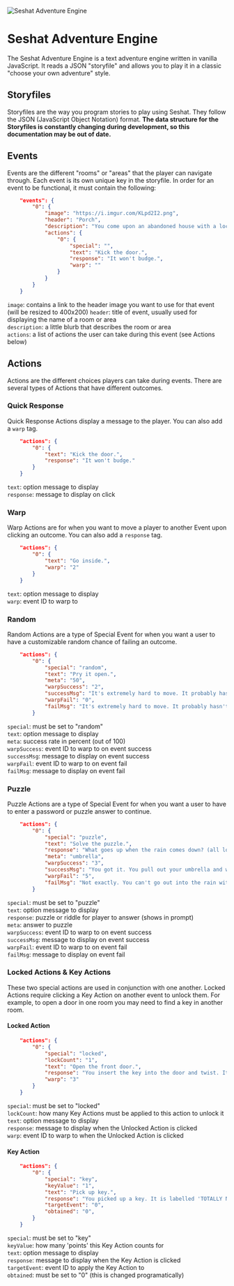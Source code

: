 ![Seshat Adventure Engine](https://i.imgur.com/KLpd2I2.png)

# Seshat Adventure Engine
The Seshat Adventure Engine is a text adventure engine written in vanilla JavaScript. It reads a JSON "storyfile" and allows you to play it in a classic "choose your own adventure" style.

## Storyfiles
Storyfiles are the way you program stories to play using Seshat. They follow the JSON (JavaScript Object Notation) format. **The data structure for the Storyfiles is constantly changing during development, so this documentation may be out of date.**

## Events
Events are the different "rooms" or "areas" that the player can navigate through. Each event is its own unique key in the storyfile. In order for an event to be functional, it must contain the following:
```JSON
    "events": {
        "0": {
            "image": "https://i.imgur.com/KLpd2I2.png",
            "header": "Porch",
            "description": "You come upon an abandoned house with a locked front door.",
            "actions": {
                "0": {
                    "special": "",     
                    "text": "Kick the door.",
                    "response": "It won't budge.",
                    "warp": ""
                }
            }
        }
    }
```
```image```: contains a link to the header image you want to use for that event (will be resized to 400x200)
```header```: title of event, usually used for displaying the name of a room or area  
```description```: a little blurb that describes the room or area  
```actions```: a list of actions the user can take during this event (see Actions below)  

## Actions
Actions are the different choices players can take during events. There are several types of Actions that have different outcomes.

### Quick Response
Quick Response Actions display a message to the player. You can also add a ```warp``` tag.
```JSON
    "actions": {
        "0": {
            "text": "Kick the door.",
            "response": "It won't budge."
        }
    }
```
```text```: option message to display\
```response```: message to display on click

### Warp
Warp Actions are for when you want to move a player to another Event upon clicking an outcome. You can also add a ```response``` tag.
```JSON
    "actions": {
        "0": {     
            "text": "Go inside.",
            "warp": "2"
        }
    }
```
```text```: option message to display\
```warp```: event ID to warp to

### Random
Random Actions are a type of Special Event for when you want a user to have a customizable random chance of failing an outcome.
```JSON
    "actions": {
        "0": {
            "special": "random",
            "text": "Pry it open.",
            "meta": "50",
            "warpSuccess": "2",
            "successMsg": "It's extremely hard to move. It probably hasn't been opened in years. With a great burst of effort, you slide the window open.",
            "warpFail": "0",
            "failMsg": "It's extremely hard to move. It probably hasn't been opened in years. Unfortunately it appears the wood has rotted to the point that this window won't be opening any time soon."
        }
```
```special```: must be set to "random"\
```text```: option message to display\
```meta```: success rate in percent (out of 100)\
```warpSuccess```: event ID to warp to on event success\
```successMsg```: message to display on event success\
```warpFail```: event ID to warp to on event fail\
```failMsg```: message to display on event fail

### Puzzle
Puzzle Actions are a type of Special Event for when you want a user to have to enter a password or puzzle answer to continue.
```JSON
    "actions": {
        "0": {
            "special": "puzzle",                      
            "text": "Solve the puzzle.",
            "response": "What goes up when the rain comes down? (all lowercase, one word).",
            "meta": "umbrella",
            "warpSuccess": "3",
            "successMsg": "You got it. You pull out your umbrella and walk out into the rain.",
            "warpFail": "5",
            "failMsg": "Not exactly. You can't go out into the rain without one of these."
        }
```
```special```: must be set to "puzzle"\
```text```: option message to display\
```response```: puzzle or riddle for player to answer (shows in prompt)\
```meta```: answer to puzzle\
```warpSuccess```: event ID to warp to on event success\
```successMsg```: message to display on event success\
```warpFail```: event ID to warp to on event fail\
```failMsg```: message to display on event fail

### Locked Actions & Key Actions
These two special actions are used in conjunction with one another. Locked Actions require clicking a Key Action on another event to unlock them. For example, to open a door in one room you may need to find a key in another room.

#### Locked Action
```JSON
    "actions": {
        "0": {
            "special": "locked",
            "lockCount": "1",
            "text": "Open the front door.",
            "response": "You insert the key into the door and twist. It pops open.",
            "warp": "3"
        }
    }
```
```special```: must be set to "locked"\
```lockCount```: how many Key Actions must be applied to this action to unlock it\
```text```: option message to display\
```response```: message to display when the Unlocked Action is clicked\
```warp```: event ID to warp to when the Unlocked Action is clicked

#### Key Action
```JSON
    "actions": {
        "0": {
            "special": "key",
            "keyValue": "1",
            "text": "Pick up key.",
            "response": "You picked up a key. It is labelled 'TOTALLY NOT FOR THE FRONT DOOR'",
            "targetEvent": "0",
            "obtained": "0",
        }
    }
```
```special```: must be set to "key"\
```keyValue```: how many 'points' this Key Action counts for\
```text```: option message to display\
```response```: message to display when the Key Action is clicked\
```targetEvent```: event ID to apply the Key Action to\
```obtained```: must be set to "0" (this is changed programatically)